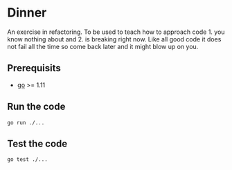 # Dinner

An exercise in refactoring. To be used to teach how to approach code 1. you know nothing about and 2. is breaking right now. Like all good code it does not fail all the time so come back later and it might blow up on you.

## Prerequisits

- [go](https://golang.org/doc/install) >= 1.11

## Run the code

```
go run ./...
```

## Test the code

```
go test ./...
```
